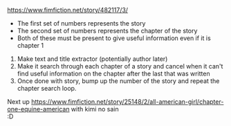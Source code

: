 

https://www.fimfiction.net/story/482117/3/

- The first set of numbers represents the story
- The second set of numbers represents the chapter of the story
- Both of these must be present to give useful information even if it is chapter 1

1. Make text and title extractor (potentially author later)
2. Make it search through each chapter of a story and cancel when it can't find useful information on the chapter after the last that was written
3. Once done with story, bump up the number of the story and repeat the chapter search loop.

Next up https://www.fimfiction.net/story/25148/2/all-american-girl/chapter-one-equine-american
with kimi no sain  
:D